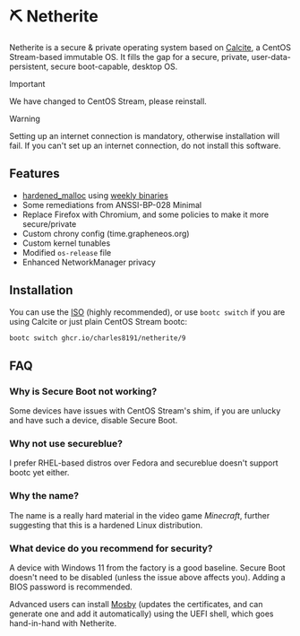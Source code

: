 # :pick: Netherite

Netherite is a secure & private operating system based on [Calcite](https://github.com/charles8191/calcite), a CentOS Stream-based immutable OS. It fills the gap for a secure, private, user-data-persistent, secure boot-capable, desktop OS.

> [!IMPORTANT]
> We have changed to CentOS Stream, please reinstall.

> [!WARNING]
> Setting up an internet connection is mandatory, otherwise installation will fail. If you can't set up an internet connection, do not install this software.

## Features

- [hardened_malloc](https://github.com/GrapheneOS/hardened_malloc) using [weekly binaries](https://github.com/charles8191/hardened_malloc)
- Some remediations from ANSSI-BP-028 Minimal
- Replace Firefox with Chromium, and some policies to make it more secure/private
- Custom chrony config (time.grapheneos.org)
- Custom kernel tunables
- Modified `os-release` file
- Enhanced NetworkManager privacy

## Installation

You can use the [ISO](https://github.com/charles8191/netherite/releases/latest/download/9.iso) (highly recommended), or use `bootc switch` if you are using Calcite or just plain CentOS Stream bootc:

```bash
bootc switch ghcr.io/charles8191/netherite/9
```

## FAQ

### Why is Secure Boot not working?

Some devices have issues with CentOS Stream's shim, if you are unlucky and have such a device, disable Secure Boot.

### Why not use secureblue?

I prefer RHEL-based distros over Fedora and secureblue doesn't support bootc yet either.

### Why the name?

The name is a really hard material in the video game _Minecraft_, further suggesting that this is a hardened Linux distribution.

### What device do you recommend for security?

A device with Windows 11 from the factory is a good baseline. Secure Boot doesn't need to be disabled (unless the issue above affects you). Adding a BIOS password is recommended.

Advanced users can install [Mosby](https://github.com/pbatard/Mosby) (updates the certificates, and can generate one and add it automatically) using the UEFI shell, which goes hand-in-hand with Netherite.
